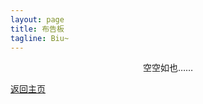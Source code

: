 ```yaml
---
layout: page
title: 布告板
tagline: Biu~
---
```


<div style="text-align:center">空空如也……</div>

[返回主页](shttps://azureadolescence.github.io/)
